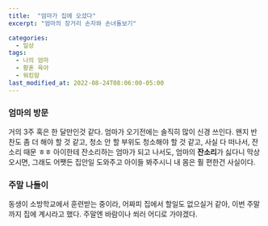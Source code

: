 ```yaml
---
title:  "엄마가 집에 오셨다"
excerpt: "엄마의 장거리 손자와 손녀돌보기"

categories:
  - 일상
tags:
  - 나의 엄마
  - 황혼 육아
  - 워킹맘
last_modified_at: 2022-08-24T08:06:00-05:00
---
```


### 엄마의 방문
거의 3주 혹은 한 달만인것 같다.
엄마가 오기전에는 솔직히 많이 신경 쓰인다.
왠지 반찬도 좀 더 해야 할 것 같고, 청소 안 할 부위도 청소해야 할 것 같고, 사실 다 떠나서, 잔소리 때문 ㅎㅎ
아이한테 잔소리하는 엄마가 되고 나서도, 엄마의 **잔소리**가 싫다니
막상 오시면, 그래도 어쨋든 집안일 도와주고 아이들 봐주시니 내 몸은 훨 편한건 사실이다.

### 주말 나들이
동생이 소방학교에서 훈련받는 중이라, 어짜피 집에서 할일도 없으실거 같아,
이번 주말까지 집에 계시라고 했다.
주말엔 바람이나 쐬러 어디로 가야겠다.